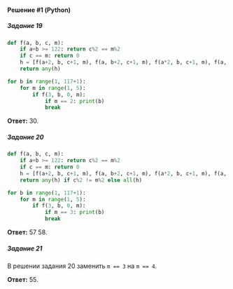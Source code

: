 #### Решение #1 (Python)

##### Задание 19
```python
def f(a, b, c, m):
	if a+b >= 122: return c%2 == m%2
	if c == m: return 0
	h = [f(a+2, b, c+1, m), f(a, b+2, c+1, m), f(a*2, b, c+1, m), f(a, b*2, c+1, m)]
	return any(h)

for b in range(1, 117+1):
	for m in range(1, 5):
		if f(3, b, 0, m):
			if m == 2: print(b)
			break
```
**Ответ:** 30.

##### Задание 20
```python
def f(a, b, c, m):
	if a+b >= 122: return c%2 == m%2
	if c == m: return 0
	h = [f(a+2, b, c+1, m), f(a, b+2, c+1, m), f(a*2, b, c+1, m), f(a, b*2, c+1, m)]
	return any(h) if c%2 != m%2 else all(h)

for b in range(1, 117+1):
	for m in range(1, 5):
		if f(3, b, 0, m):
			if m == 3: print(b)
			break
```
**Ответ:** 57 58.

##### Задание 21
В решении задания 20 заменить ``m == 3`` на ``m == 4``.

**Ответ:** 55.
